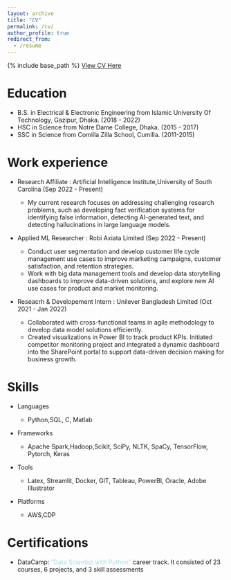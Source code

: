 ```yaml
---
layout: archive
title: "CV"
permalink: /cv/
author_profile: true
redirect_from:
  - /resume
---
```


{% include base_path %}
[View CV Here](https://drive.google.com/file/d/1KuN1KpZsPCCgvN_ywZSTrMcWeEIJpOhD/view?usp=sharing)



Education
======
* B.S. in Electrical & Electronic Engineering from Islamic University Of Technology, Gazipur, Dhaka. (2018 - 2022)
* HSC in Science from Notre Dame College, Dhaka. (2015 - 2017)
* SSC in Science from Comilla Zilla School, Cumilla.  (2011-2015)

Work experience
======
* Research Affiliate : Artificial Intelligence Institute,University of South Carolina (Sep 2022 - Present)
  *  My current research focuses on addressing challenging research problems, such as developing fact verification systems for identifying false information, detecting AI-generated text, and detecting hallucinations in large language models.


* Applied ML Researcher : Robi Axiata Limited (Sep 2022 - Present)
  * Conduct user segmentation and develop customer life cycle management use cases to improve
  marketing campaigns, customer satisfaction, and retention strategies.
  * Work with big data management tools and develop data storytelling dashboards to improve data-driven
solutions, and explore new AI use cases for product and market monitoring.

* Reseacrh & Developement Intern : Unilever Bangladesh Limited (Oct 2021 - Jan 2022)
  *  Collaborated with cross-functional teams in agile methodology to develop data model solutions
efficiently.
  * Created visualizations in Power BI to track product KPIs. Initiated competitor monitoring project and
integrated a dynamic dashboard into the SharePoint portal to support data-driven decision making for
business growth.
  
Skills
======
*  Languages
    * Python,SQL, C, Matlab 

*  Frameworks
    *  Apache Spark,Hadoop,Scikit, SciPy, NLTK, SpaCy, TensorFlow, Pytorch, Keras

*  Tools
    * Latex, Streamlit, Docker, GIT, Tableau, PowerBI, Oracle, Adobe Illustrator

*  Platforms
    * AWS,CDP

Certifications
======
* DataCamp: <a href="https://www.datacamp.com/tracks/data-scientist-with-python" style="color: lightblue; text-decoration: none;">“Data Scientist with Python”</a> career track. It consisted of 23 courses, 6 projects, and 3 skill assessments

<!-- Publications
======
  <ul>{% for post in site.publications %}
    {% include archive-single-cv.html %}
  {% endfor %}</ul>
  
Talks
======
  <ul>{% for post in site.talks %}
    {% include archive-single-talk-cv.html %}
  {% endfor %}</ul>
  
Teaching
======
  <ul>{% for post in site.teaching %}
    {% include archive-single-cv.html %}
  {% endfor %}</ul>
  
Service and leadership
======
* Currently signed in to 43 different slack teams -->
